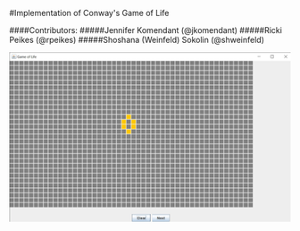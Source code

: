 #Implementation of Conway's Game of Life

####Contributors:
#####Jennifer Komendant (@jkomendant)
#####Ricki Peikes (@rpeikes)
#####Shoshana (Weinfeld) Sokolin (@shweinfeld)

![](LifeScreenshot.jpeg)